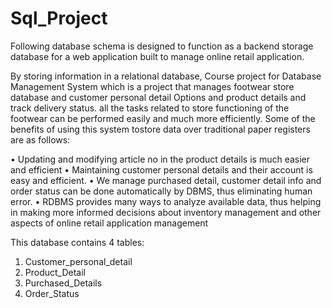 # Sql_Project

Following database schema is designed to function as a backend storage database for a web application built to manage online retail application.

By storing information in a relational database, Course project for Database Management System which is a project that manages footwear store database and customer personal detail Options and product details and track delivery status. all the tasks related to store functioning of the footwear can be performed easily and much more efficiently. Some of the benefits of using this system tostore data over traditional paper registers are as follows:

•	Updating and modifying article no in the product details is much easier and efficient
•	Maintaining customer personal details and their account is easy and efficient.
•	We manage purchased detail, customer detail info and order status can be done automatically by DBMS, thus eliminating human error.
•	RDBMS provides many ways to analyze available data, thus helping in making more informed decisions about inventory management and other aspects of online retail application management

This database contains 4 tables:
1.	Customer_personal_detail
2.	Product_Detail
3.	Purchased_Details
4.	Order_Status

